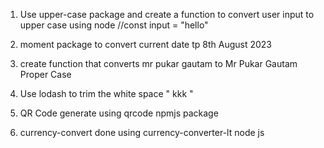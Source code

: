 1. Use upper-case package and create a function to convert user input to upper case using node
//const input = "hello"

2. moment package to convert current date tp 8th August 2023

3. create function that converts mr pukar gautam to Mr Pukar Gautam Proper Case

4. Use lodash to trim the white space "   kkk   "

<!-- New Featured or task updated -->

5. QR Code generate using qrcode npmjs package
 
6. currency-convert done using currency-converter-lt node js 

